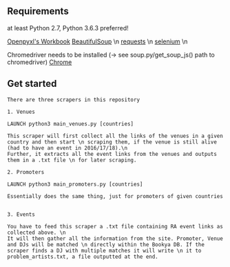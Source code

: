 ## Requirements
at least Python 2.7, Python 3.6.3 preferred!

[Openpyxl's Workbook](https://openpyxl.readthedocs.io/en/default/)
[BeautifulSoup](https://www.crummy.com/software/BeautifulSoup/bs4/doc/) \n
[requests](http://docs.python-requests.org/en/master/) \n
[selenium](http://selenium-python.readthedocs.io/) \n

Chromedriver  needs to be installed (-> see soup.py/get_soup_js() path to chromedriver) [Chrome](https://sites.google.com/a/chromium.org/chromedriver/home)

## Get started
    There are three scrapers in this repository 

    1. Venues

    LAUNCH python3 main_venues.py [countries]

    This scraper will first collect all the links of the venues in a given country and then start \n scraping them, if the venue is still alive (had to have an event in 2016/17/18).\n
    Further, it extracts all the event links from the venues and outputs them in a .txt file \n for later scraping. 

    2. Promoters

    LAUNCH python3 main_promoters.py [countries]

    Essentially does the same thing, just for promoters of given countries


    3. Events

    You have to feed this scraper a .txt file containing RA event links as collected above. \n
    It will then gather all the information from the site. Promoter, Venue and DJs will be matched \n directly within the Bookya DB. If the scraper finds a DJ with multiple matches it will write \n it to problem_artists.txt, a file outputted at the end. 